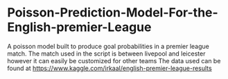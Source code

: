 # Poisson-Prediction-Model-For-the-English-premier-League
A poisson model built to produce goal probabilities in  a premier league match.
The match used in the script is between livepool and leicester however it can easily be customized for other teams
The data used can be found at https://www.kaggle.com/irkaal/english-premier-league-results
